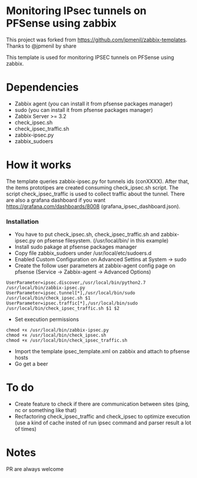 # Monitoring IPsec tunnels on PFSense using zabbix

This project was forked from https://github.com/jpmenil/zabbix-templates. Thanks to @jpmenil by share 

This template is used for monitoring IPSEC tunnels on PFSense using zabbix.

# Dependencies

- Zabbix agent (you can install it from pfsense packages manager)
- sudo (you can install it from pfsense packages manager)
- Zabbix Server >= 3.2
- check_ipsec.sh
- check_ipsec_traffic.sh
- zabbix-ipsec.py
- zabbix_sudoers

# How it works

The template queries zabbix-ipsec.py for tunnels ids (conXXXX). After that, the items prototipes are created consuming check_ipsec.sh script. The script check_ipsec_traffic is used to collect traffic about the tunnel. There are also a grafana dashboard if you want https://grafana.com/dashboards/8008 (grafana_ipsec_dashboard.json).

### Installation

- You have to put check_ipsec.sh, check_ipsec_traffic.sh and zabbix-ipsec.py on pfsense filesystem. (/usr/local/bin/ in this example)
- Install sudo pakage at pfsense packages manager
- Copy file zabbix_sudoers under /usr/local/etc/sudoers.d
- Enabled Custom Configuration on Advanced Settins at System -> sudo
- Create the follow user parameters at zabbix-agent config page on pfsense (Service -> Zabbix-agent -> Advanced Options)
```
UserParameter=ipsec.discover,/usr/local/bin/python2.7 /usr/local/bin/zabbix-ipsec.py
UserParameter=ipsec.tunnel[*],/usr/local/bin/sudo /usr/local/bin/check_ipsec.sh $1
UserParameter=ipsec.traffic[*],/usr/local/bin/sudo /usr/local/bin/check_ipsec_traffic.sh $1 $2
```
- Set execution permissions
```
chmod +x /usr/local/bin/zabbix-ipsec.py
chmod +x /usr/local/bin/check_ipsec.sh 
chmod +x /usr/local/bin/check_ipsec_traffic.sh 
``` 
- Import the template ipsec_template.xml on zabbix and attach to pfsense hosts
- Go get a beer

# To do

- Create feature to check if there are communication between sites (ping, nc or something like that)
- Recfactoring check_ipsec_traffic and check_ipsec to optimize execution (use a kind of cache insted of run ipsec command and parser result a lot of times)

# Notes
 PR are always welcome
